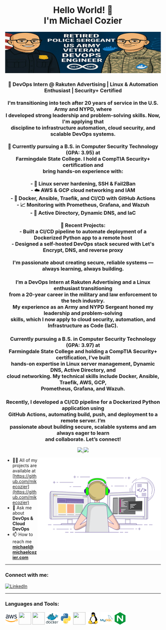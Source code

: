 <h1 align="center">Hello World! 👋 <br> I'm Michael Cozier</h1>

<div align="center">
  <img src="https://github.com/mikecozier/mikecozier/blob/main/banner.jpg">
</div>

<h3 align="center">
🎯 DevOps Intern @ Rakuten Advertising | Linux & Automation Enthusiast | Security+ Certified <br>
 <br>
I'm transitioning into tech after 20 years of service in the U.S. Army and NYPD, where  <br>
I developed strong leadership and problem-solving skills. Now, I'm applying that  <br>
discipline to infrastructure automation, cloud security, and scalable DevOps systems. <br>
 <br>
🧠 Currently pursuing a B.S. in Computer Security Technology (GPA: 3.95) at  <br>
Farmingdale State College. I hold a CompTIA Security+ certification and  <br>
bring hands-on experience with: <br>
 <br>
- 🐧 Linux server hardening, SSH & Fail2Ban <br>
- ☁️ AWS & GCP cloud networking and IAM <br>
- 🔄 Docker, Ansible, Traefik, and CI/CD with GitHub Actions <br>
- 📈 Monitoring with Prometheus, Grafana, and Wazuh <br>
- 🧰 Active Directory, Dynamic DNS, and IaC <br>
 <br>
🚀 Recent Projects: <br>
- Built a CI/CD pipeline to automate deployment of a Dockerized Python app to a remote host <br>
- Designed a self-hosted DevOps stack secured with Let's Encrypt, DNS, and reverse proxy <br>
 <br>
I'm passionate about creating secure, reliable systems — always learning, always building. <br>
</h3>





<h3 align="center">I’m a DevOps Intern at Rakuten Advertising and a Linux enthusiast transitioning <br>
                   from a 20-year career in the military and law enforcement to the tech industry. <br>
                   My experience as an Army and NYPD Sergeant honed my leadership and problem-solving <br>
                   skills, which I now apply to cloud security, automation, and Infrastructure as Code (IaC).</h3>

<h3 align="center">Currently pursuing a B.S. in Computer Security Technology (GPA: 3.97) at <br>
                   Farmingdale State College and holding a CompTIA Security+ certification, I’ve built <br>
                   hands-on expertise in Linux server management, Dynamic DNS, Active Directory, and <br>
                   cloud networking. My technical skills include Docker, Ansible, Traefik, AWS, GCP, <br>
                   Prometheus, Grafana, and Wazuh.</h3>

<h3 align="center">Recently, I developed a CI/CD pipeline for a Dockerized Python application using <br>
                  GitHub Actions, automating build, push, and deployment to a remote server. I’m <br>
                  passionate about building secure, scalable systems and am always eager to learn <br>
                  and collaborate. Let’s connect!</h3>

<p align="center">
  <a href="https://github.com/mikecozier">
    <img src="https://img.shields.io/github/followers/mikecozier" />
  </a>
  <a href="https://www.linkedin.com/in/michael-cozier">
    <img src="https://img.shields.io/badge/Linkedin-Michael_Cozier-blue" />
  </a>
</p>

<img align="right" alt="Coding" width="400" src="https://raw.githubusercontent.com/devSouvik/devSouvik/master/gif3.gif">

- 👨‍💻 All of my projects are available at [https://github.com/mikecozier](https://github.com/mikecozier)  
- 💬 Ask me about **DevOps & Cloud DevOps**  
- 📫 How to reach me **michael@michaelcozier.com**

---

<h3 align="left">Connect with me:</h3>
<p align="left">
  <a href="https://www.linkedin.com/in/michael-cozier" target="blank"><img align="center" src="https://raw.githubusercontent.com/rahuldkjain/github-profile-readme-generator/master/src/images/icons/Social/linked-in-alt.svg" alt="LinkedIn" height="30" width="40" /></a>
</p>

---

<h3 align="left">Languages and Tools:</h3>
<p align="left">
  <img src="https://raw.githubusercontent.com/devicons/devicon/master/icons/amazonwebservices/amazonwebservices-original-wordmark.svg" width="40" height="40"/>
  <img src="https://www.vectorlogo.zone/logos/microsoft_azure/microsoft_azure-icon.svg" width="40" height="40"/>
  <img src="https://www.vectorlogo.zone/logos/gnu_bash/gnu_bash-icon.svg" width="40" height="40"/>
  <img src="https://raw.githubusercontent.com/devicons/devicon/master/icons/docker/docker-original-wordmark.svg" width="40" height="40"/>
  <img src="https://raw.githubusercontent.com/devicons/devicon/master/icons/python/python-original.svg" width="40" height="40"/>
  <img src="https://www.vectorlogo.zone/logos/git-scm/git-scm-icon.svg" width="40" height="40"/>
  <img src="https://raw.githubusercontent.com/devicons/devicon/master/icons/linux/linux-original.svg" width="40" height="40"/>
  <img src="https://raw.githubusercontent.com/devicons/devicon/master/icons/mysql/mysql-original-wordmark.svg" width="40" height="40"/>
  <img src="https://raw.githubusercontent.com/devicons/devicon/master/icons/nginx/nginx-original.svg" width="40" height="40"/>
</p>
